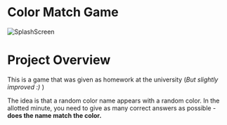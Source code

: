 # Color Match Game

![SplashScreen](SplashScreen.png "Splash Screen launch app")

# Project Overview  
This is a game that was given as homework at the university (*But slightly improved :)* )

The idea is that a random color name appears with a random color.
In the allotted minute, you need to give as many correct answers as possible - **does the name match the color.**
